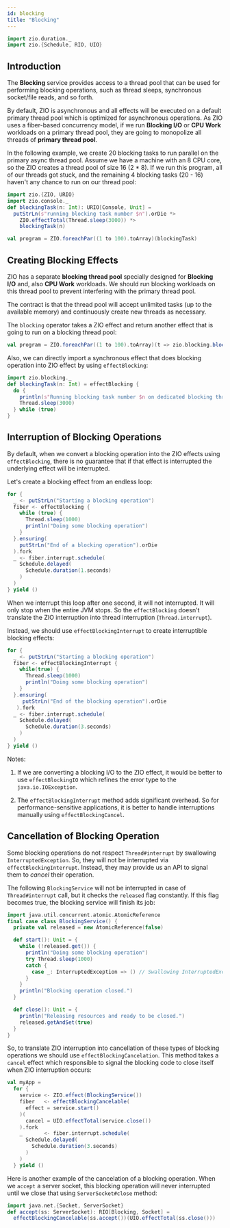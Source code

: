 ```yaml
---
id: blocking
title: "Blocking"
---
```


```scala mdoc:invisible
import zio.duration._
import zio.{Schedule, RIO, UIO}
```

## Introduction

The **Blocking** service provides access to a thread pool that can be used for performing
blocking operations, such as thread sleeps, synchronous socket/file reads, and so forth. 

By default, ZIO is asynchronous and all effects will be executed on a default primary thread pool which is optimized for asynchronous operations. As ZIO uses a fiber-based concurrency model, if we run **Blocking I/O** or **CPU Work** workloads on a primary thread pool, they are going to monopolize all threads of **primary thread pool**.

In the following example, we create 20 blocking tasks to run parallel on the primary async thread pool. Assume we have a machine with an 8 CPU core, so the ZIO creates a thread pool of size 16 (2 * 8). If we run this program, all of our threads got stuck, and the remaining 4 blocking tasks (20 - 16) haven't any chance to run on our thread pool:

```scala mdoc:silent
import zio.{ZIO, URIO}
import zio.console._ 
def blockingTask(n: Int): URIO[Console, Unit] =
  putStrLn(s"running blocking task number $n").orDie *>
    ZIO.effectTotal(Thread.sleep(3000)) *>
    blockingTask(n)

val program = ZIO.foreachPar((1 to 100).toArray)(blockingTask)
```

## Creating Blocking Effects

ZIO has a separate **blocking thread pool** specially designed for **Blocking I/O** and, also **CPU Work** workloads. We should run blocking workloads on this thread pool to prevent interfering with the primary thread pool.

The contract is that the thread pool will accept unlimited tasks (up to the available memory)
and continuously create new threads as necessary.

The `blocking` operator takes a ZIO effect and return another effect that is going to run on a blocking thread pool:

```scala mdoc:invisible:nest
val program = ZIO.foreachPar((1 to 100).toArray)(t => zio.blocking.blocking(blockingTask(t)))
```

Also, we can directly import a synchronous effect that does blocking operation into ZIO effect by using `effectBlocking`:

```scala mdoc:silent:nest
import zio.blocking._
def blockingTask(n: Int) = effectBlocking {
  do {
    println(s"Running blocking task number $n on dedicated blocking thread pool")
    Thread.sleep(3000) 
  } while (true)
}
```

## Interruption of Blocking Operations

By default, when we convert a blocking operation into the ZIO effects using `effectBlocking`, there is no guarantee that if that effect is interrupted the underlying effect will be interrupted.

Let's create a blocking effect from an endless loop:

```scala mdoc:silent:nest
for {
  _ <- putStrLn("Starting a blocking operation")
  fiber <- effectBlocking {
    while (true) {
      Thread.sleep(1000)
      println("Doing some blocking operation")
    }
  }.ensuring(
    putStrLn("End of a blocking operation").orDie
  ).fork
  _ <- fiber.interrupt.schedule(
    Schedule.delayed(
      Schedule.duration(1.seconds)
    )
  )
} yield ()
```

When we interrupt this loop after one second, it will not interrupted. It will only stop when the entire JVM stops. So the `effectBlocking` doesn't translate the ZIO interruption into thread interruption (`Thread.interrupt`). 

Instead, we should use `effectBlockingInterrupt` to create interruptible blocking effects:

```scala mdoc:silent:nest
for {
  _ <- putStrLn("Starting a blocking operation")
  fiber <- effectBlockingInterrupt {
    while(true) {
      Thread.sleep(1000)
      println("Doing some blocking operation")
    }
  }.ensuring(
     putStrLn("End of the blocking operation").orDie
   ).fork
  _ <- fiber.interrupt.schedule(
    Schedule.delayed(
      Schedule.duration(3.seconds)
    )
  )
} yield ()
```

Notes:

1. If we are converting a blocking I/O to the ZIO effect, it would be better to use `effectBlockingIO` which refines the error type to the `java.io.IOException`.

2. The `effectBlockingInterrupt` method adds significant overhead. So for performance-sensitive applications, it is better to handle interruptions manually using `effectBlockingCancel`.

## Cancellation of Blocking Operation

Some blocking operations do not respect `Thread#interrupt` by swallowing `InterruptedException`. So, they will not be interrupted via `effectBlockingInterrupt`. Instead, they may provide us an API to signal them to _cancel_ their operation.

The following `BlockingService` will not be interrupted in case of `Thread#interrupt` call, but it checks the `released` flag constantly. If this flag becomes true, the blocking service will finish its job:

```scala mdoc:silent:nest
import java.util.concurrent.atomic.AtomicReference
final case class BlockingService() {
  private val released = new AtomicReference(false)

  def start(): Unit = {
    while (!released.get()) {
      println("Doing some blocking operation")
      try Thread.sleep(1000)
      catch {
        case _: InterruptedException => () // Swallowing InterruptedException
      }
    }
    println("Blocking operation closed.")
  }

  def close(): Unit = {
    println("Releasing resources and ready to be closed.")
    released.getAndSet(true)
  }
}
```

So, to translate ZIO interruption into cancellation of these types of blocking operations we should use `effectBlockingCancelation`. This method takes a `cancel` effect which responsible to signal the blocking code to close itself when ZIO interruption occurs:

```scala mdoc:silent:nest
val myApp =
  for {
    service <- ZIO.effect(BlockingService())
    fiber   <- effectBlockingCancelable(
      effect = service.start()
    )(
      cancel = UIO.effectTotal(service.close())
    ).fork
    _       <- fiber.interrupt.schedule(
      Schedule.delayed(
        Schedule.duration(3.seconds)
      )
    )
  } yield ()
```

Here is another example of the cancelation of a blocking operation. When we `accept` a server socket, this blocking operation will never interrupted until we close that using `ServerSocket#close` method:

```scala mdoc:silent:nest
import java.net.{Socket, ServerSocket}
def accept(ss: ServerSocket): RIO[Blocking, Socket] =
  effectBlockingCancelable(ss.accept())(UIO.effectTotal(ss.close()))
```
